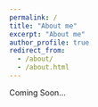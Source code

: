```yaml
---
permalink: /
title: "About me"
excerpt: "About me"
author_profile: true
redirect_from: 
  - /about/
  - /about.html
---
```


Coming Soon...


